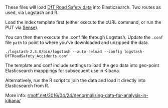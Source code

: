These files will load [DfT Road Safety data](https://data.gov.uk/dataset/road-accidents-safety-data) into Elasticsearch. Two routes as used, via Logstash and R.

Load the index template first (either execute the cURL command, or run the PUT via [Sense](https://www.elastic.co/guide/en/sense/current/installing.html)). 

You can then then execute the .conf file through Logstash. Update the `.conf` file `path` to point to where you've downloaded and unzipped the data. 

    ./logstash-2.3.0/bin/logstash --auto-reload --config logstash-DfTRoadSafety_Accidents.conf

The template and conf include settings to load the geo data into geo-point Elasticsearch mapppings for subsequent use in Kibana.

Alternatively, run the R script to join the data and load it directly into Elasticsearch from R.

More info: [rmoff.net/2016/04/24/denormalising-data-for-analysis-in-kibana/](http://rmoff.net/2016/04/24/denormalising-data-for-analysis-in-kibana/)
